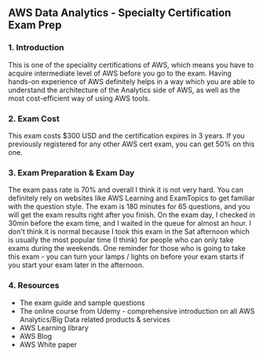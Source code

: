 ## AWS Data Analytics - Specialty Certification Exam Prep
### 1. Introduction 
This is one of the speciality certifications of AWS, which means you have to acquire intermediate level of AWS before you go to the exam. 
Having hands-on experience of AWS definitely helps in a way which you are able to understand the architecture of the Analytics side of AWS, as well as the most cost-efficient way of using AWS tools.

### 2. Exam Cost 
This exam costs $300 USD and the certification expires in 3 years. If you previously registered for any other AWS cert exam, you can get 50% on this one. 

### 3. Exam Preparation  & Exam Day
The exam pass rate is 70% and overall I think it is not very hard. You can definitely rely on websites like AWS Learning and ExamTopics to get familiar with the question style. The exam is 180 minutes for 65 questions, and you will get the exam results right after you finish. 
On the exam day, I checked in 30min before the exam time, and I waited in the queue for almost an hour. I don't think it is normal because I took this exam in the Sat afternoon which is usually the most popular time (I think) for people who can only take exams during the weekends.
One reminder for those who is going to take this exam - you can turn your lamps / lights on before your exam starts if you start your exam later in the afternoon. 
### 4. Resources 
* The exam guide and sample questions
* The online course from Udemy - comprehensive introduction on all AWS Analytics/Big Data related products & services
* AWS Learning library
* AWS Blog
* AWS White paper
